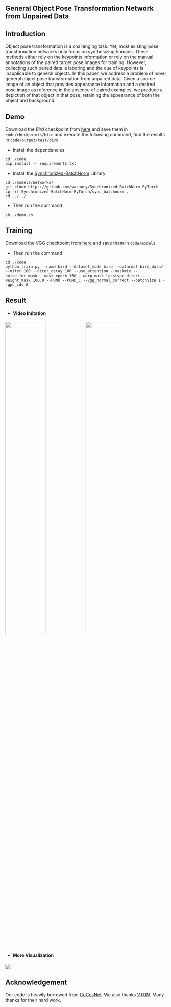 ## General Object Pose Transformation Network from Unpaired Data

## Introduction

Object pose transformation is a challenging task. Yet, most existing pose transformation networks only focus on synthesizing humans. These methods either rely on the keypoints information or rely on the manual annotations of the paired target pose images for training. However, collecting such paired data is laboring and the cue of keypoints is inapplicable to general objects. In this paper, we address a problem of novel general object pose transformation from unpaired data. Given a source image of an object that provides appearance information and a desired pose image as reference in the absence of paired examples, we produce a depiction of that object in that pose, retaining the appearance of both the object and background.

## Demo

Download the *Bird* checkpoint from [here](https://drive.google.com/drive/folders/1YifKgVu0GUY3IQsY8Mju8ksBzxFzCCs_?usp=sharing) and save them in `code/checkpoints/bird` and execute the following command, find the results in `code/output/test/bird`

- Install the dependencies

```
cd ./code
pip install -r requirements.txt
```

- Install the [Synchronized-BatchNorm](https://github.com/vacancy/Synchronized-BatchNorm-PyTorch) Library

```
cd ./models/networks/
git clone https://github.com/vacancy/Synchronized-BatchNorm-PyTorch
cp -rf Synchronized-BatchNorm-PyTorch/sync_batchnorm .
cd ../../
```

- Then run the command

```
sh ./demo.sh
```

## Training

Download the VGG checkpoint from [here](https://drive.google.com/file/d/1IalcghHLCQ8hvhJDnw6HC7Y18Nv3Zuui/view?usp=sharing) and save them in `code/models` 

- Then run the command

```
cd ./code
python train.py --name bird --dataset_mode bird --dataroot bird_data/ --niter 100 --niter_decay 100 --use_attention --maskmix --noise_for_mask --mask_epoch 150 --warp_mask_losstype direct --weight_mask 100.0 --PONO --PONO_C --vgg_normal_correct --batchSize 1 --gpu_ids 0
```

## Result

- #### Video Imitation

<img src="./asset/horse.gif" width="50%"/><img src='./asset/sheep.gif' width="50%">

- #### More Visualization

<img src="./asset/animal.png">

## Acknowledgement

Our code is heavily borrowed from [CoCosNet](https://github.com/microsoft/CoCosNet). We also thanks  [VTON](https://github.com/sergeywong/cp-vton). Many thanks for their hard work.

